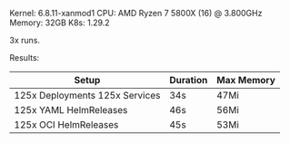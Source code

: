 Kernel: 6.8.11-xanmod1
CPU: AMD Ryzen 7 5800X (16) @ 3.800GHz
Memory: 32GB
K8s: 1.29.2

3x runs.

Results:

| Setup                          | Duration | Max Memory |
|--------------------------------|----------|------------|
| 125x Deployments 125x Services | 34s      | 47Mi       |
| 125x YAML HelmReleases         | 46s      | 56Mi       |
| 125x OCI HelmReleases          | 45s      | 53Mi       |
